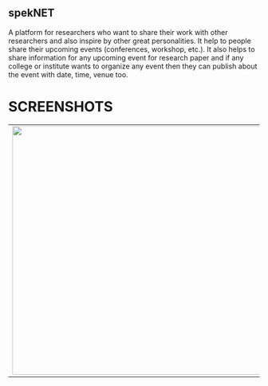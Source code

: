 ## spekNET
A platform for researchers who want to share their work with other researchers and also inspire by other great personalities. It help to people share their upcoming events (conferences, workshop, etc.).
It also helps to share information for any upcoming event for research paper and if any college or institute wants to organize any event then they can publish about the event with date, time, venue too.

# SCREENSHOTS
<table border="0">
  <tr>
    <td><img src="https://user-images.githubusercontent.com/29120494/93118595-24df2d80-f6de-11ea-9a3b-cc140172ebe4.png" height="500px" /></td>
    <td><img src="https://user-images.githubusercontent.com/29120494/93118875-8ef7d280-f6de-11ea-97f6-bc333d028d99.png" height="500px" /></td>
  </tr>
</table>
